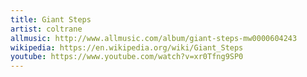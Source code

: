 ```yaml
---
title: Giant Steps
artist: coltrane
allmusic: http://www.allmusic.com/album/giant-steps-mw0000604243
wikipedia: https://en.wikipedia.org/wiki/Giant_Steps
youtube: https://www.youtube.com/watch?v=xr0Tfng9SP0
---
```

